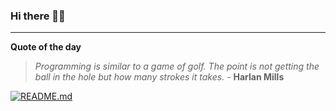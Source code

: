 ### Hi there 👋🏻


---

**Quote of the day**

> *Programming is similar to a game of golf. The point is not getting the ball in the hole but how many strokes it takes.* - **Harlan Mills** 

[![README.md](https://github.com/marcolovazzano/marcolovazzano/actions/workflows/readme.yml/badge.svg)](https://github.com/marcolovazzano/marcolovazzano/actions/workflows/readme.yml)
